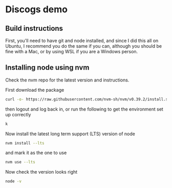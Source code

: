# Discogs demo

## Build instructions

First, you'll need to have git and node installed, and since I did this all on Ubuntu, I recommend you do the same if you can, although you should be fine with a Mac, or by using WSL if you are a Windows person.


## Installing node using nvm

Check the nvm repo for the latest version and instructions.

First download the package

```sh
curl -o- https://raw.githubusercontent.com/nvm-sh/nvm/v0.39.2/install.sh | bash
```

then logout and log back in, or run the following to get the environment set up correctly

```sh
k
```

Now install the latest long term support (LTS) version of node

```sh
nvm install --lts
```

and mark it as the one to use

```sh
nvm use --lts
```

Now check the version looks right

```sh
node -v
```

